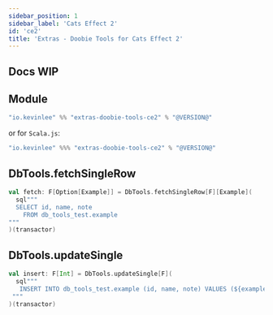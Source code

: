 ```yaml
---
sidebar_position: 1
sidebar_label: 'Cats Effect 2'
id: 'ce2'
title: 'Extras - Doobie Tools for Cats Effect 2'
---
```


## Docs WIP

## Module
```scala
"io.kevinlee" %% "extras-doobie-tools-ce2" % "@VERSION@"
```
or for `Scala.js`:
```scala
"io.kevinlee" %%% "extras-doobie-tools-ce2" % "@VERSION@"
```


## DbTools.fetchSingleRow

```scala
val fetch: F[Option[Example]] = DbTools.fetchSingleRow[F][Example](
  sql"""
  SELECT id, name, note
    FROM db_tools_test.example
"""
)(transactor)
```

## DbTools.updateSingle

```scala
val insert: F[Int] = DbTools.updateSingle[F](
  sql"""
   INSERT INTO db_tools_test.example (id, name, note) VALUES (${example.id}, ${example.name}, ${example.note})
 """
)(transactor)
```

